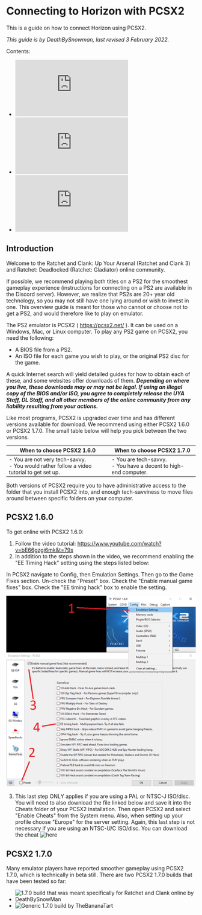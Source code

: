 # Connecting to Horizon with PCSX2
This is a guide on how to connect Horizon using PCSX2.

_This guide is by DeathBySnowman, last revised 3 February 2022._

Contents:
- ![Introduction](https://github.com/jtjanecek/horizon-wiki/edit/main/getting-online/pcsx2/README.md#introduction)
- ![PCSX2 1.6.0](https://github.com/jtjanecek/horizon-wiki/edit/main/getting-online/pcsx2/README.md#pcsx2-160)
- ![PCSX2 1.7.0](https://github.com/jtjanecek/horizon-wiki/edit/main/getting-online/pcsx2/README.md#pcsx2-170)

## Introduction
Welcome to the Ratchet and Clank: Up Your Arsenal (Ratchet and Clank 3) and Ratchet: Deadlocked (Ratchet: Gladiator) online community.

If possible, we recommend playing both titles on a PS2 for the smoothest gameplay experience (instructions for connecting on a PS2 are available in the Discord server). However, we realize that PS2s are 20+ year old technology, so you may not still have one lying around or wish to invest in one. This overview guide is meant for those who cannot or choose not to get a PS2, and would therefore like to play on emulator.

The PS2 emulator is PCSX2 ( https://pcsx2.net/ ). It can be used on a Windows, Mac, or Linux computer. To play any PS2 game on PCSX2, you need the following:
- A BIOS file from a PS2.
- An ISO file for each game you wish to play, or the original PS2 disc for the game.

A quick Internet search will yield detailed guides for how to obtain each of these, and some websites offer downloads of them. ***Depending on where you live, these downloads may or may not be legal. If using an illegal copy of the BIOS and/or ISO, you agree to completely release the UYA Staff, DL Staff, and all other members of the online community from any liability resulting from your actions.***

Like most programs, PCSX2 is upgraded over time and has different versions available for download. We recommend using either PCSX2 1.6.0 or PCSX2 1.7.0. The small table below will help you pick between the two versions.

| When to choose PCSX2 1.6.0 | When to choose PCSX2 1.7.0 |
| ----------- | ----------- |
| - You are not very tech-savvy.<br/>- You would rather follow a video tutorial to get set up. | - You are tech-savvy.<br/>- You have a decent to high-end computer.        |

Both versions of PCSX2 require you to have administrative access to the folder that you install PCSX2 into, and enough tech-savviness to move files around between specific folders on your computer.

## PCSX2 1.6.0
To get online with PCSX2 1.6.0:

1. Follow the video tutorial: https://www.youtube.com/watch?v=bE66gzgi6mk&t=79s 
2. In addition to the steps shown in the video, we recommend enabling the "EE Timing Hack" setting using the steps listed below:

In PCSX2 navigate to Config, then Emulation Settings. Then go to the Game Fixes section. Un-check the "Preset" box. Check the "Enable manual game fixes" box. Check the "EE timing hack" box to enable the setting. 

![img](https://raw.githubusercontent.com/Horizon-Private-Server/horizon-wiki/main/assets/pcsx2/emulation_settings.png)

3. This last step ONLY applies if you are using a PAL or NTSC-J ISO/disc. You will need to also download the file linked below and save it into the Cheats folder of your PCSX2 installation. Then open PCSX2 and select "Enable Cheats" from the System menu. Also, when setting up your profile choose "Europe" for the server setting. Again, this last step is not necessary if you are using an NTSC-U/C ISO/disc. You can download the cheat ![here](https://github.com/jtjanecek/horizon-wiki/blob/main/assets/17125698.pnach)

## PCSX2 1.7.0
Many emulator players have reported smoother gameplay using PCSX2 1.7.0, which is technically in beta still. There are two PCSX2 1.7.0 builds that have been tested so far:
- ![1.7.0 build that was meant specifically for Ratchet and Clank online by DeathBySnowMan](test)
- ![Generic 1.7.0 build by TheBananaTart](test)

